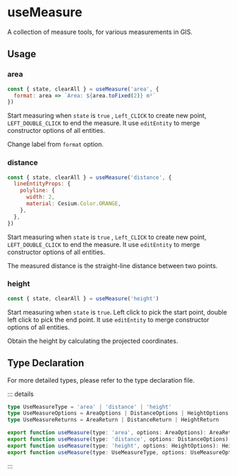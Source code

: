 # useMeasure

A collection of measure tools, for various measurements in GIS.

## Usage

### area

```js
const { state, clearAll } = useMeasure('area', {
  format: area => `Area: ${area.toFixed(2)} m²`
})
```

Start measuring when `state` is `true` , `Left_CLICK` to create new point, `LEFT_DOUBLE_CLICK` to end the measure. It use `editEntity` to merge constructor options of all entities.

Change label from `format` option.

### distance

```js
const { state, clearAll } = useMeasure('distance', {
  lineEntityProps: {
    polyline: {
      width: 2,
      material: Cesium.Color.ORANGE,
    },
  },
})
```

Start measuring when `state` is `true` , `Left_CLICK` to create new point, `LEFT_DOUBLE_CLICK` to end the measure. It use `editEntity` to merge constructor options of all entities.

The measured distance is the straight-line distance between two points.

### height

```js
const { state, clearAll } = useMeasure('height')
```

Start measuring when `state` is `true`. Left click to pick the start point, double left click to pick the end point. It use `editEntity` to merge constructor options of all entities.

Obtain the height by calculating the projected coordinates.

## Type Declaration

For more detailed types, please refer to the type declaration file.

::: details

```ts
type UseMeasureType = 'area' | 'distance' | 'height'
type UseMeasureOptions = AreaOptions | DistanceOptions | HeightOptions
type UseMeasureReturns = AreaReturn | DistanceReturn | HeightReturn

export function useMeasure(type: 'area', options: AreaOptions): AreaReturn
export function useMeasure(type: 'distance', options: DistanceOptions): DistanceReturn
export function useMeasure(type: 'height', options: HeightOptions): HeightReturn
export function useMeasure(type: UseMeasureType, options: UseMeasureOptions): UseMeasureReturns
```

:::
